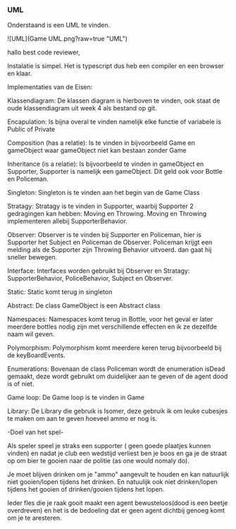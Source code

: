 ### UML
Onderstaand is een UML te vinden.

![UML](Game UML.png?raw=true "UML")


hallo best code reviewer,

Instalatie is simpel. Het is typescript dus heb een compiler en een browser en klaar.

Implementaties van de Eisen:

Klassendiagram:
De klassen diagram is hierboven te vinden, ook staat de oude klassendiagram uit week 4 als bestand op git.

Encapulation:
Is bijna overal te vinden namelijk elke functie of variabele is Public of Private

Composition (has a relatie): 
Is te vinden in bijvoorbeeld Game en gameObject waar gameObject niet kan bestaan zonder Game

Inheritance (is a relatie):
Is bijvoorbeeld te vinden in gameObject en Supporter, Supporter is namelijk een gameObject. Dit geld ook voor Bottle en Policeman.

Singleton:
Singleton is te vinden aan het begin van de Game Class

Stratagy:
Stratagy is te vinden in Supporter, waarbij Supporter 2 gedragingen kan hebben: Moving en Throwing. Moving en Throwing implementeren allebij SupporterBehavior.

Observer:
Observer is te vinden bij Supporter en Policeman, hier is Supporter het Subject en Policeman de Observer. Policeman krijgt een melding als de Supporter zijn Throwing Behavior uitvoerd. dan gaat hij sneller bewegen.

Interface:
Interfaces worden gebruikt bij Observer en Stratagy: SupporterBehavior, PoliceBehavior, Subject en Observer.

Static:
Static komt terug in singleton 

Abstract:
De class GameObject is een Abstract class

Namespaces:
Namespaces komt terug in Bottle, voor het geval er later meerdere bottles nodig zijn met verschillende effecten en ik ze dezelfde naam wil geven.

Polymorphism:
Polymorphism komt meerdere keren terug bijvoorbeeld bij de keyBoardEvents.

Enumerations:
Bovenaan de class Policeman wordt de enumeration isDead gemaakt, deze wordt gebruikt om duidelijker aan te geven of de agent dood is of niet.

Game loop:
De Game loop is te vinden in Game

Library:
De Library die gebruik is Isomer, deze gebruik ik om leuke cubesjes te maken om aan te geven hoeveel ammo er nog is.

-Doel van het spel-

Als speler speel je straks een supporter ( geen goede plaatjes kunnen vinden) en nadat je club een wedstijd verliest ben je boos en ga je de straat op om bier te gooien naar de politie (as one would nomaly do).

Je moet blijven drinken om je "ammo" aangevult te houden en kan natuurlijk niet gooien/lopen tijdens het drinken.
En natuulijk ook niet drinken/lopen tijdens het gooien of drinken/gooien tijdens het lopen.

Ieder fles die je raak gooit maakt een agent bewusteloos(dood is een beetje overdreven) en het is de bedoeling dat er geen agent dichtbij genoeg komt om je te aresteren.

